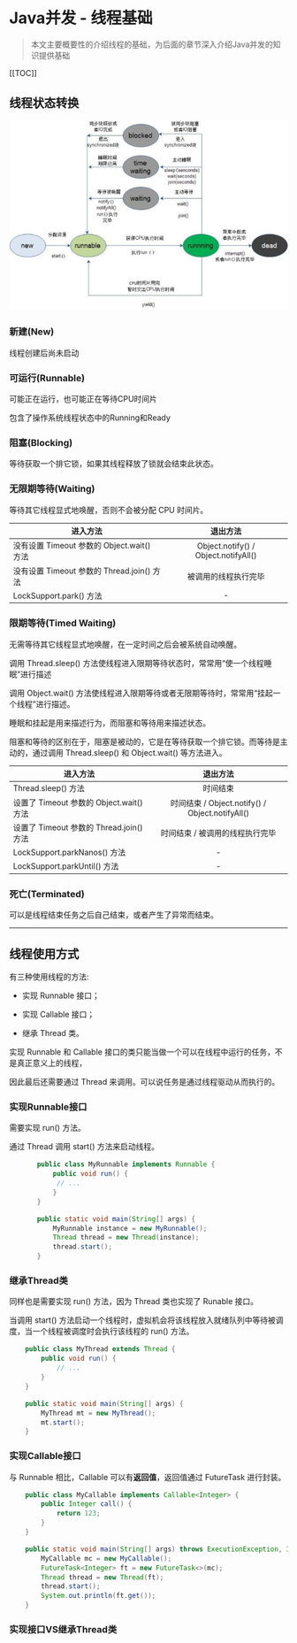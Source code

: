 # Java并发 - 线程基础

> 本文主要概要性的介绍线程的基础，为后面的章节深入介绍Java并发的知识提供基础



[[TOC]]

## 线程状态转换

![线程状态转换](../img/thread_001.jpg "线程状态")

### 新建(New)

线程创建后尚未启动

### 可运行(Runnable)

可能正在运行，也可能正在等待CPU时间片

包含了操作系统线程状态中的Running和Ready

### 阻塞(Blocking)

等待获取一个排它锁，如果其线程释放了锁就会结束此状态。

### 无限期等待(Waiting)

等待其它线程显式地唤醒，否则不会被分配 CPU 时间片。

进入方法|退出方法|
--|:--:|
没有设置 Timeout 参数的 Object.wait() 方法|Object.notify() / Object.notifyAll()|
没有设置 Timeout 参数的 Thread.join() 方法|被调用的线程执行完毕|
LockSupport.park() 方法|-|

### 限期等待(Timed Waiting)

无需等待其它线程显式地唤醒，在一定时间之后会被系统自动唤醒。

调用 Thread.sleep() 方法使线程进入限期等待状态时，常常用“使一个线程睡眠”进行描述

调用 Object.wait() 方法使线程进入限期等待或者无限期等待时，常常用“挂起一个线程”进行描述。

睡眠和挂起是用来描述行为，而阻塞和等待用来描述状态。

阻塞和等待的区别在于，阻塞是被动的，它是在等待获取一个排它锁。而等待是主动的，通过调用 Thread.sleep() 和 Object.wait() 等方法进入。

进入方法|退出方法|
--|:--:|
Thread.sleep() 方法|时间结束|
设置了 Timeout 参数的 Object.wait() 方法|时间结束 / Object.notify() / Object.notifyAll()|
设置了 Timeout 参数的 Thread.join() 方法|时间结束 / 被调用的线程执行完毕|
LockSupport.parkNanos() 方法|-|
LockSupport.parkUntil() 方法|-|

### 死亡(Terminated)

可以是线程结束任务之后自己结束，或者产生了异常而结束。

---

## 线程使用方式

有三种使用线程的方法: 

- 实现 Runnable 接口； 

- 实现 Callable 接口； 

- 继承 Thread 类。 

实现 Runnable 和 Callable 接口的类只能当做一个可以在线程中运行的任务，不是真正意义上的线程，

因此最后还需要通过 Thread 来调用。可以说任务是通过线程驱动从而执行的。

### 实现Runnable接口

需要实现 run() 方法。

通过 Thread 调用 start() 方法来启动线程。

``` java
       public class MyRunnable implements Runnable {
           public void run() {
            // ...
           }
       }
```
``` java
       public static void main(String[] args) {
           MyRunnable instance = new MyRunnable();
           Thread thread = new Thread(instance);
           thread.start();
       }

```
### 继承Thread类

 同样也是需要实现 run() 方法，因为 Thread 类也实现了 Runable 接口。 
 
 当调用 start() 方法启动一个线程时，虚拟机会将该线程放入就绪队列中等待被调度，当一个线程被调度时会执行该线程的 run() 方法。

``` java
    public class MyThread extends Thread {
        public void run() {
            // ...
        }
    }
```
``` java
    public static void main(String[] args) {
        MyThread mt = new MyThread();
        mt.start();
    }
```

### 实现Callable接口

与 Runnable 相比，Callable 可以有**返回值**，返回值通过 FutureTask 进行封装。

``` java
    public class MyCallable implements Callable<Integer> {
        public Integer call() {
            return 123;
        }
    }
```
``` java
    public static void main(String[] args) throws ExecutionException, InterruptedException {
        MyCallable mc = new MyCallable();
        FutureTask<Integer> ft = new FutureTask<>(mc);
        Thread thread = new Thread(ft);
        thread.start();
        System.out.println(ft.get());
    }
```

### 实现接口VS继承Thread类



